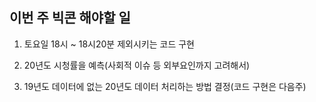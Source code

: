 ## 이번 주 빅콘 해야할 일

1) 토요일 18시 ~ 18시20분 제외시키는 코드 구현

2) 20년도 시청률을 예측(사회적 이슈 등 외부요인까지 고려해서)

3) 19년도 데이터에 없는 20년도 데이터 처리하는 방법 결정(코드 구현은 다음주)
